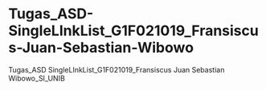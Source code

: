 # Tugas_ASD-SingleLInkList_G1F021019_Fransiscus-Juan-Sebastian-Wibowo
Tugas_ASD SingleLInkList_G1F021019_Fransiscus Juan Sebastian Wibowo_SI_UNIB

